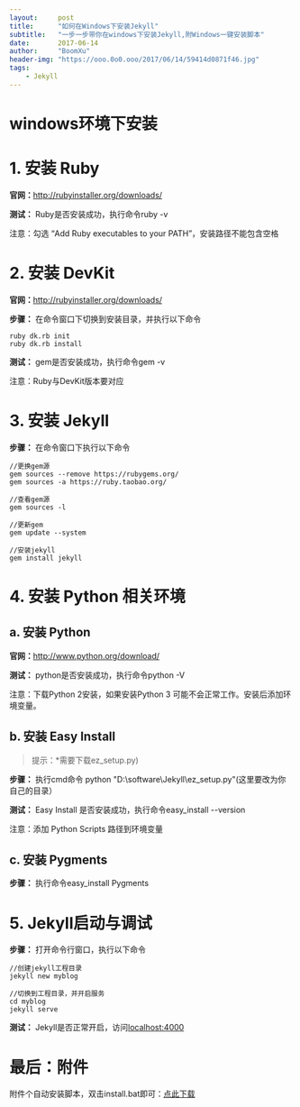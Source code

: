```yaml
---
layout:     post
title:      "如何在Windows下安装Jekyll"
subtitle:   "一步一步带你在windows下安装Jekyll,附Windows一键安装脚本"
date:       2017-06-14
author:     "BoomXu"
header-img: "https://ooo.0o0.ooo/2017/06/14/59414d0871f46.jpg"
tags:
    - Jekyll
---
```




# windows环境下安装

# 1. 安装 Ruby

**官网：**<http://rubyinstaller.org/downloads/>

**测试：** Ruby是否安装成功，执行命令ruby -v

注意：勾选 “Add Ruby executables to your PATH”，安装路径不能包含空格

# 2. 安装 DevKit

**官网：**<http://rubyinstaller.org/downloads/>

**步骤：** 在命令窗口下切换到安装目录，并执行以下命令

```
ruby dk.rb init
ruby dk.rb install
```
**测试：** gem是否安装成功，执行命令gem -v

注意：Ruby与DevKit版本要对应

# 3. 安装 Jekyll

**步骤：** 在命令窗口下执行以下命令

```
//更换gem源
gem sources --remove https://rubygems.org/
gem sources -a https://ruby.taobao.org/

//查看gem源
gem sources -l

//更新gem
gem update --system

//安装jekyll
gem install jekyll
```

# 4. 安装 Python 相关环境
## a. 安装 Python

**官网：**<http://www.python.org/download/>

**测试：** python是否安装成功，执行命令python -V

注意：下载Python 2安装，如果安装Python 3 可能不会正常工作。安装后添加环境变量。

## b. 安装 Easy Install

> 提示：*需要下载ez_setup.py)

**步骤：** 执行cmd命令 python "D:\software\Jekyll\ez_setup.py"(这里要改为你自己的目录）

**测试：** Easy Install 是否安装成功，执行命令easy_install --version

注意：添加 Python Scripts 路径到环境变量

## c. 安装 Pygments

**步骤：** 执行命令easy_install Pygments

# 5. Jekyll启动与调试

**步骤：** 打开命令行窗口，执行以下命令

```
//创建jekyll工程目录
jekyll new myblog

//切换到工程目录，并开启服务
cd myblog
jekyll serve
```

**测试：** Jekyll是否正常开启，访问[localhost:4000](http://localhost:4000)


# 最后：附件

附件个自动安装脚本，双击install.bat即可：[点此下载](http://or8fqs2b1.bkt.clouddn.com/fastjekyll.rar)